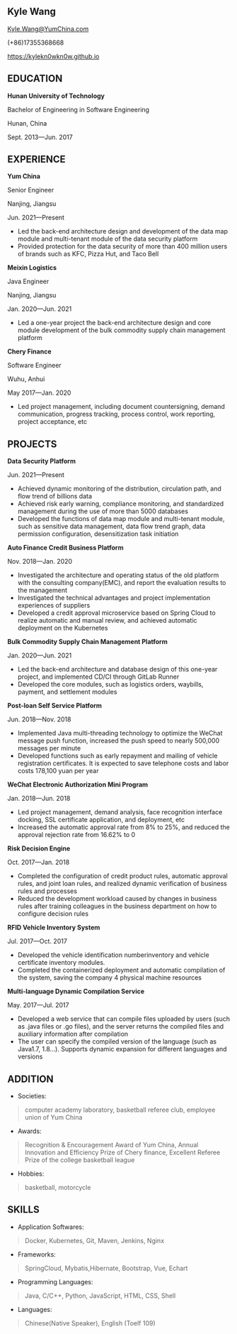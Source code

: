 ## Kyle Wang
Kyle.Wang@YumChina.com	 	 

(+86)17355368668	 	

https://kylekn0wkn0w.github.io

## EDUCATION                                                                  
**Hunan University of Technology**

Bachelor of Engineering in Software Engineering	

Hunan, China

Sept. 2013—Jun. 2017

## EXPERIENCE                                                                       
**Yum China**	

Senior Engineer

Nanjing, Jiangsu

Jun. 2021—Present
>
- Led the back-end architecture design and development of the data map module and multi-tenant module of the data security platform
- Provided protection for the data security of more than 400 million users of brands such as KFC, Pizza Hut, and Taco Bell

**Meixin Logistics**

Java Engineer											           

Nanjing, Jiangsu

Jan. 2020—Jun. 2021
>
- Led a one-year project the back-end architecture design and core module development of the bulk commodity supply chain management platform

**Chery Finance**

Software Engineer												  

Wuhu, Anhui

May 2017—Jan. 2020
>
- Led project management, including document countersigning, demand communication, progress tracking, process control, work reporting, project acceptance, etc

## PROJECTS                                                                      
**Data Security Platform**

Jun. 2021—Present
>
- Achieved dynamic monitoring of the distribution, circulation path, and flow trend of billions data
- Achieved risk early warning, compliance monitoring, and standardized management during the use of more than 5000 databases
- Developed the functions of data map module and multi-tenant module, such as sensitive data management, data flow trend graph, data permission configuration, desensitization task initiation

**Auto Finance Credit Business Platform**

Nov. 2018—Jan. 2020
>
- Investigated the architecture and operating status of the old platform with the consulting company(EMC), and report the evaluation results to the management
- Investigated the technical advantages and project implementation experiences of suppliers
- Developed a credit approval microservice based on Spring Cloud to realize automatic and manual review, and achieved automatic deployment on the Kubernetes

**Bulk Commodity Supply Chain Management Platform**

Jan. 2020—Jun. 2021
>
- Led the back-end architecture and database design of this one-year project, and implemented CD/CI through GitLab Runner
- Developed the core modules, such as logistics orders, waybills, payment, and settlement modules

**Post-loan Self Service Platform**

Jun. 2018—Nov. 2018
>
- Implemented Java multi-threading technology to optimize the WeChat message push function, increased the push speed to nearly 500,000 messages per minute
- Developed functions such as early repayment and mailing of vehicle registration certificates. It is expected to save telephone costs and labor costs 178,100 yuan per year

**WeChat Electronic Authorization Mini Program**

Jan. 2018—Jun. 2018
>
- Led project management, demand analysis, face recognition interface docking, SSL certificate application, and deployment, etc
- Increased the automatic approval rate from 8% to 25%, and reduced the approval rejection rate from 16.62% to 0

**Risk Decision Engine**

Oct. 2017—Jan. 2018
>
- Completed the configuration of credit product rules, automatic approval rules, and joint loan rules, and realized dynamic verification of business rules and processes
- Reduced the development workload caused by changes in business rules after training colleagues in the business department on how to configure decision rules

**RFID Vehicle Inventory System**

Jul. 2017—Oct. 2017
>
- Developed the vehicle identification numberinventory and vehicle certificate inventory modules.
- Completed the containerized deployment and automatic compilation of the system, saving the company 4 physical machine resources

**Multi-language Dynamic Compilation Service**

May. 2017—Jul. 2017
>
- Developed a web service that can compile files uploaded by users (such as .java files or .go files), and the server returns the compiled files and auxiliary information after compilation
- The user can specify the compiled version of the language (such as Java1.7, 1.8...). Supports dynamic expansion for different languages and versions

## ADDITION                                                              
- Societies: 
> computer academy laboratory, basketball referee club, employee union of Yum China

- Awards: 
> Recognition & Encouragement Award of Yum China, Annual Innovation and Efficiency Prize of Chery finance, Excellent Referee Prize of the college basketball league

- Hobbies: 
> basketball, motorcycle

## SKILLS                                                       
- Application Softwares: 
> Docker, Kubernetes, Git, Maven, Jenkins, Nginx

- Frameworks: 
> SpringCloud, Mybatis,Hibernate, Bootstrap, Vue, Echart

- Programming Languages: 
> Java, C/C++, Python, JavaScript, HTML, CSS, Shell

- Languages: 
> Chinese(Native Speaker), English (Toelf 109) 
